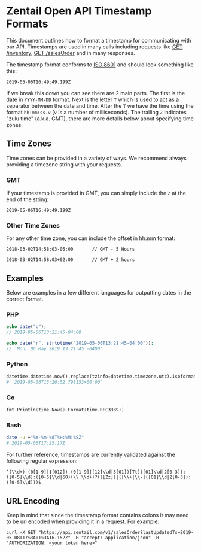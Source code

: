 

# Zentail Open API Timestamp Formats

This document outlines how to format a timestamp for communicating with our API. Timestamps are used in many calls including requests like [GET /inventory](https://developer.zentail.com/#/Inventory/get_inventory), [GET /salesOrder](https://developer.zentail.com/#/SalesOrder/get_salesOrder) and in many responses.

The timestamp format conforms to [ISO 8601](https://en.wikipedia.org/wiki/ISO_8601) and should look something like this:

```
2019-05-06T16:49:49.199Z
```

If we break this down you can see there are 2 main parts. The first is the date in `YYYY-MM-DD` format. Next is the letter `T` which is used to act as a separator between the date and time. After the `T` we have the time using the format `hh:mm:ss.v` (`v` is a number of milliseconds). The trailing `Z` indicates "zulu time" (a.k.a. GMT), there are more details below about specifying time zones.

## Time Zones

Time zones can be provided in a variety of ways. We recommend always providing a timezone string with your requests.

### GMT

If your timestamp is provided in GMT, you can simply include the `Z` at the end of the string:

```
2019-05-06T16:49:49.199Z
```

### Other Time Zones

For any other time zone, you can include the offset in hh:mm format:

```
2018-03-02T14:58:03-05:00 		// GMT - 5 Hours
```

```
2018-03-02T14:58:03+02:00		// GMT + 2 hours
```

## Examples

Below are examples in a few different languages for outputting dates in the correct format.

### PHP

```php
echo date("c");
// 2019-05-06T13:21:45-04:00

echo date("r", strtotime("2019-05-06T13:21:45-04:00"));
// 'Mon, 06 May 2019 13:21:45 -0400'
```

### Python
```python
datetime.datetime.now().replace(tzinfo=datetime.timezone.utc).isoformat()
# '2019-05-06T13:26:52.798153+00:00'
```

### Go
```go
fmt.Println(time.Now().Format(time.RFC3339))
```

### Bash
```bash
date -u +"%Y-%m-%dT%H:%M:%SZ"
# 2019-05-06T17:25:17Z
```

For further reference, timestamps are currently validated against the following regular expression:

```regex
^(\\d+)-(0[1-9]|1[012])-(0[1-9]|[12]\\d|3[01])[Tt]([01]\\d|2[0-3]):([0-5]\\d):([0-5]\\d|60)(\\.\\d+)?(([Zz])|([\\+|\\-]([01]\\d|2[0-3]):([0-5]\\d)))$
```

## URL Encoding

Keep in mind that since the timestamp format contains colons it may need to be url encoded when providing it in a request. For example:

```
curl -X GET "https://api.zentail.com/v1/salesOrder?lastUpdatedTs=2019-05-08T17%3A01%3A16.152Z" -H "accept: application/json" -H "AUTHORIZATION: <your token here>"
```
